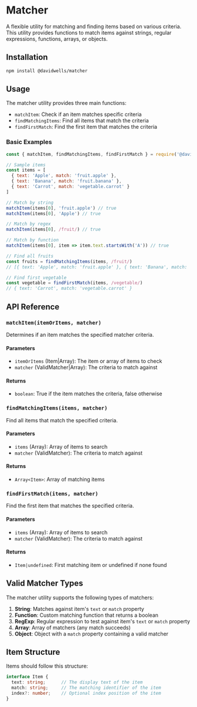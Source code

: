 # Matcher

A flexible utility for matching and finding items based on various criteria. This utility provides functions to match items against strings, regular expressions, functions, arrays, or objects.

## Installation

```bash
npm install @davidwells/matcher
```

## Usage

The matcher utility provides three main functions:

- `matchItem`: Check if an item matches specific criteria
- `findMatchingItems`: Find all items that match the criteria
- `findFirstMatch`: Find the first item that matches the criteria

### Basic Examples

```javascript
const { matchItem, findMatchingItems, findFirstMatch } = require('@davidwells/matcher')

// Sample items
const items = [
  { text: 'Apple', match: 'fruit.apple' },
  { text: 'Banana', match: 'fruit.banana' },
  { text: 'Carrot', match: 'vegetable.carrot' }
]

// Match by string
matchItem(items[0], 'fruit.apple') // true
matchItem(items[0], 'Apple') // true

// Match by regex
matchItem(items[0], /fruit/) // true

// Match by function
matchItem(items[0], item => item.text.startsWith('A')) // true

// Find all fruits
const fruits = findMatchingItems(items, /fruit/)
// [{ text: 'Apple', match: 'fruit.apple' }, { text: 'Banana', match: 'fruit.banana' }]

// Find first vegetable
const vegetable = findFirstMatch(items, /vegetable/)
// { text: 'Carrot', match: 'vegetable.carrot' }
```

## API Reference

### `matchItem(itemOrItems, matcher)`

Determines if an item matches the specified matcher criteria.

#### Parameters

- `itemOrItems` (Item|Array<Item>): The item or array of items to check
- `matcher` (ValidMatcher|Array<ValidMatcher>): The criteria to match against

#### Returns

- `boolean`: True if the item matches the criteria, false otherwise

### `findMatchingItems(items, matcher)`

Find all items that match the specified criteria.

#### Parameters

- `items` (Array<Item>): Array of items to search
- `matcher` (ValidMatcher): The criteria to match against

#### Returns

- `Array<Item>`: Array of matching items

### `findFirstMatch(items, matcher)`

Find the first item that matches the specified criteria.

#### Parameters

- `items` (Array<Item>): Array of items to search
- `matcher` (ValidMatcher): The criteria to match against

#### Returns

- `Item|undefined`: First matching item or undefined if none found

## Valid Matcher Types

The matcher utility supports the following types of matchers:

1. **String**: Matches against item's `text` or `match` property
2. **Function**: Custom matching function that returns a boolean
3. **RegExp**: Regular expression to test against item's `text` or `match` property
4. **Array**: Array of matchers (any match succeeds)
5. **Object**: Object with a `match` property containing a valid matcher

## Item Structure

Items should follow this structure:

```typescript
interface Item {
  text: string;      // The display text of the item
  match: string;     // The matching identifier of the item
  index?: number;    // Optional index position of the item
}
```